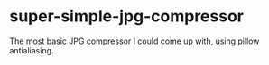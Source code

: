 # super-simple-jpg-compressor
The most basic JPG compressor I could come up with, using pillow antialiasing.
